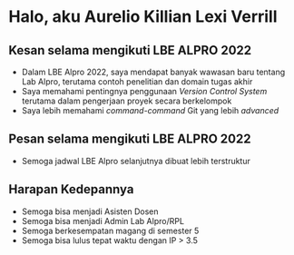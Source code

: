 # Halo, aku Aurelio Killian Lexi Verrill

## Kesan selama mengikuti LBE ALPRO 2022

* Dalam LBE Alpro 2022, saya mendapat banyak wawasan baru tentang Lab Alpro, terutama contoh penelitian dan domain tugas akhir
* Saya memahami pentingnya penggunaan *Version Control System* terutama dalam pengerjaan proyek secara berkelompok
* Saya lebih memahami *command-command* Git yang lebih *advanced*

## Pesan selama mengikuti LBE ALPRO 2022

* Semoga jadwal LBE Alpro selanjutnya dibuat lebih terstruktur

## Harapan Kedepannya

* Semoga bisa menjadi Asisten Dosen
* Semoga bisa menjadi Admin Lab Alpro/RPL
* Semoga berkesempatan magang di semester 5
* Semoga bisa lulus tepat waktu dengan IP > 3.5